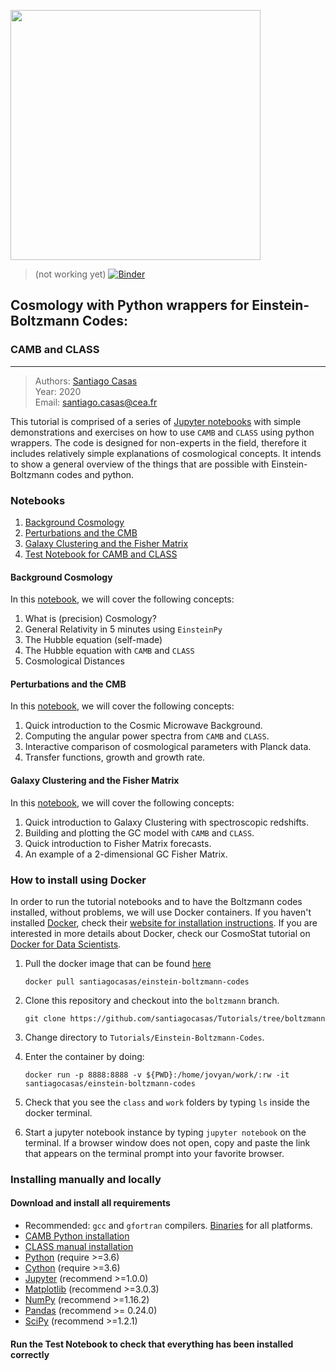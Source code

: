<a href="http://www.cosmostat.org/" target_="blank"><img src="http://www.cosmostat.org/wp-content/uploads/2017/07/CosmoStat-Logo_WhiteBK.jpg" width="400"></a>

> (not working yet)
> [![Binder](https://mybinder.org/badge_logo.svg)]()

## Cosmology with Python wrappers for Einstein-Boltzmann Codes:
### CAMB and CLASS
---

> Authors: <font color='#f78c40'>[Santiago Casas](http://www.cosmostat.org/people/santiago-casas)</font>  
> Year: 2020  
> Email: [santiago.casas@cea.fr](mailto:santiago.casas@cea.fr)

This tutorial is comprised of a series of <a href="https://jupyter-notebook.readthedocs.io/en/stable/" target_="blanck">Jupyter notebooks</a> with simple demonstrations and exercises on how to use `CAMB` and `CLASS` using python wrappers.
The code is designed for non-experts in the field, therefore it includes relatively
simple explanations of cosmological concepts.
It intends to show a general overview of the things that are possible with Einstein-Boltzmann codes and python.

### Notebooks

1. [Background Cosmology](./Einstein-Boltzmann-Codes/Cosmology-Background.ipynb)
1. [Perturbations and the CMB](./Einstein-Boltzmann-Codes/Cosmology-Perturbations-CMB.ipynb)
1. [Galaxy Clustering and the Fisher Matrix](./Einstein-Boltzmann-Codes/Cosmology-GalaxyClustering.ipynb)
1. [Test Notebook for CAMB and CLASS](./Einstein-Boltzmann-Codes/test_CAMB_CLASS.ipynb)

#### Background Cosmology
In this [notebook](./Einstein-Boltzmann-Codes/Cosmology-Background.ipynb), we will cover the following concepts:
1. What is (precision) Cosmology?
2. General Relativity in 5 minutes using `EinsteinPy`
3. The Hubble equation (self-made)
3. The Hubble equation with `CAMB` and `CLASS`
4. Cosmological Distances

#### Perturbations and the CMB
In this [notebook](./Einstein-Boltzmann-Codes/Cosmology-Perturbations-CMB.ipynb), we will cover the following concepts:
1. Quick introduction to the Cosmic Microwave Background.
2. Computing the angular power spectra from `CAMB` and `CLASS`.
3. Interactive comparison of cosmological parameters with Planck data.
3. Transfer functions, growth and growth rate.

#### Galaxy Clustering and the Fisher Matrix
In this [notebook](./Einstein-Boltzmann-Codes/Cosmology-GalaxyClustering.ipynb), we will cover the following concepts:
1. Quick introduction to Galaxy Clustering with spectroscopic redshifts.
2. Building and plotting the GC model with `CAMB` and `CLASS`.
3. Quick introduction to Fisher Matrix forecasts.
3. An example of a 2-dimensional GC Fisher Matrix.

### How to install using Docker

In order to run the tutorial notebooks and to have the Boltzmann codes installed, without problems, we will use Docker containers.
If you haven't installed [Docker](www.docker.com), check their [website for installation instructions](https://docs.docker.com/get-docker/).
If you are interested in more details about Docker, check our CosmoStat tutorial on [Docker for Data Scientists](https://cosmostat.github.io/Tutorials/docker/docker-introduction/#0).

1. Pull the docker image that can be found [here](https://hub.docker.com/repository/docker/santiagocasas/einstein-boltzmann-codes)

   `docker pull santiagocasas/einstein-boltzmann-codes`

2. Clone this repository and checkout into the `boltzmann` branch.

    `git clone https://github.com/santiagocasas/Tutorials/tree/boltzmann`

3. Change directory to `Tutorials/Einstein-Boltzmann-Codes`.

4. Enter the container by doing:

    `docker run -p 8888:8888 -v ${PWD}:/home/jovyan/work/:rw -it santiagocasas/einstein-boltzmann-codes`

5. Check that you see the `class` and `work` folders by typing `ls` inside the docker terminal.

6.  Start a jupyter notebook instance by typing `jupyter notebook` on the terminal.
    If a browser window does not open, copy and paste the link that appears on the terminal prompt into your favorite browser.


### Installing manually and locally
#### Download and install all requirements 

*  Recommended: `gcc` and `gfortran` compilers. [Binaries](https://gcc.gnu.org/wiki/GFortranBinaries) for all platforms.
* <a href="https://camb.readthedocs.io/en/latest/" target_="blank"> CAMB Python installation </a>
* <a href="https://github.com/lesgourg/class_public" target_="blank"> CLASS manual installation </a>
* <a href="https://www.python.org/" target_="blank">Python</a> (require >=3.6)
* <a href="https://www.cython.org/" target_="blank"> Cython</a> (require >=3.6)
* <a href="http://jupyter.org/" target_="blank">Jupyter</a> (recommend >=1.0.0)
* <a href="https://matplotlib.org/" target_="blank">Matplotlib</a> (recommend >=3.0.3)
* <a href="http://www.numpy.org/" target_="blank">NumPy</a> (recommend >=1.16.2)
* <a href="https://pandas.pydata.org/" target_="blank">Pandas</a> (recommend >= 0.24.0)
* <a href="https://www.scipy.org/" target_="blank">SciPy</a> (recommend >=1.2.1)

#### Run the Test Notebook to check that everything has been installed correctly
